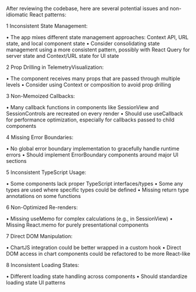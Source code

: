 After reviewing the codebase, here are several potential issues and non-idiomatic React patterns:

 1 Inconsistent State Management:

 • The app mixes different state management approaches: Context API, URL state, and local component state
 • Consider consolidating state management using a more consistent pattern, possibly with React Query for server state and Context/URL state for UI state

 2 Prop Drilling in TelemetryVisualization:

 • The component receives many props that are passed through multiple levels
 • Consider using Context or composition to avoid prop drilling

 3 Non-Memoized Callbacks:

 • Many callback functions in components like SessionView and SessionControls are recreated on every render
 • Should use useCallback for performance optimization, especially for callbacks passed to child components

 4 Missing Error Boundaries:

 • No global error boundary implementation to gracefully handle runtime errors
 • Should implement ErrorBoundary components around major UI sections

 5 Inconsistent TypeScript Usage:

 • Some components lack proper TypeScript interfaces/types
 • Some any types are used where specific types could be defined
 • Missing return type annotations on some functions

 6 Non-Optimized Re-renders:

 • Missing useMemo for complex calculations (e.g., in SessionView)
 • Missing React.memo for purely presentational components

 7 Direct DOM Manipulation:

 • ChartJS integration could be better wrapped in a custom hook
 • Direct DOM access in chart components could be refactored to be more React-like

 8 Inconsistent Loading States:

 • Different loading state handling across components
 • Should standardize loading state UI patterns

